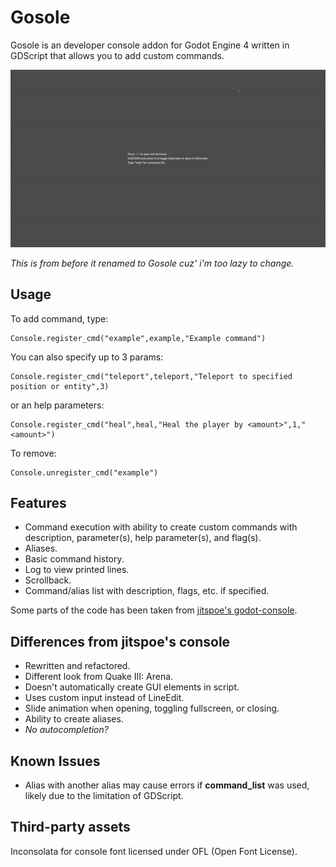 # Gosole
Gosole is an developer console addon for Godot Engine 4 written in GDScript that allows you to add custom commands.

![Gosole in action](terminalman.gif)

*This is from before it renamed to Gosole cuz' i'm too lazy to change.*

## Usage
To add command, type:
```gdscript
Console.register_cmd("example",example,"Example command")
```
You can also specify up to 3 params:
```gdscript
Console.register_cmd("teleport",teleport,"Teleport to specified position or entity",3)
```

or an help parameters:
```gdscript
Console.register_cmd("heal",heal,"Heal the player by <amount>",1,"<amount>")
```

To remove:
```gdscript
Console.unregister_cmd("example")
```

## Features
- Command execution with ability to create custom commands with description, parameter(s), help parameter(s), and flag(s).
- Aliases.
- Basic command history.
- Log to view printed lines.
- Scrollback.
- Command/alias list with description, flags, etc. if specified.

Some parts of the code has been taken from [jitspoe's godot-console](https://github.com/jitspoe/godot-console).

## Differences from jitspoe's console
- Rewritten and refactored.
- Different look from Quake III: Arena.
- Doesn't automatically create GUI elements in script.
- Uses custom input instead of LineEdit.
- Slide animation when opening, toggling fullscreen, or closing.
- Ability to create aliases.
- *No autocompletion?*

## Known Issues

- Alias with another alias may cause errors if **command_list** was used, likely due to the limitation of GDScript.

## Third-party assets

Inconsolata for console font licensed under OFL (Open Font License).
